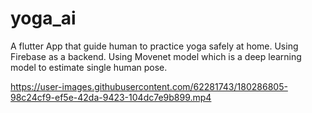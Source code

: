 # yoga_ai
A flutter App that guide human to practice yoga safely at home.
Using Firebase as a backend.
Using Movenet model  which is  a deep learning model to estimate single human pose.


https://user-images.githubusercontent.com/62281743/180286805-98c24cf9-ef5e-42da-9423-104dc7e9b899.mp4

